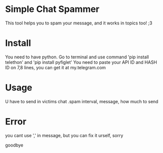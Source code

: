 # Simple Chat Spammer
This tool helps you to spam your message, and it works in topics too! ;3

# Install
You need to have python. Go to terminal and use command 'pip install telethon' and 'pip install pyfiglet'
You need to paste your API ID and HASH ID on 7,8 lines, you can get it at my.telegram.com

# Usage 
U have to send in victims chat .spam interval, message, how much to send

# Error
you cant use ',' in message, but you can fix it urself, sorry

goodbye 

